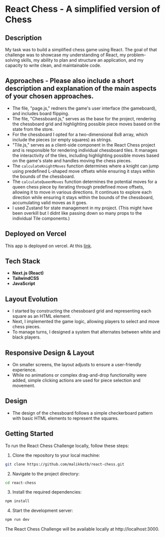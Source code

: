 # React Chess - A simplified version of Chess 

## Description

My task was to build a simplified chess game using React. The goal of that challenge was to showcase my understanding of React, my problem-solving skills, my ability to plan and structure an application, and my capacity to write clean, and maintainable code.

## Approaches - Please also include a short description and explanation of the main aspects of your chosen approaches.

- The file, "page.js," redners the game's user interface (the gameboard), and includes board flipping.
- The file, "Chessboard.js," serves as the base for the project, rendering the chessboard grid and highlighting possible piece moves based on the state from the store.
- For the chessboard I opted for a two-dimensional 8x8 array, which include the pieces (or empty squares) as strings.
- "Tile.js," serves as a client-side component in the React Chess project and is responsible for rendering individual chessboard tiles. It manages the interactivity of the tiles, including highlighting possible moves based on the game's state and handles moving the chess pieces.
- The `calculateKnightMoves` function determines where a knight can jump using predefined L-shaped move offsets while ensuring it stays within the bounds of the chessboard.
- The `calculateQueenMoves` function determines the potential moves for a queen chess piece by iterating through predefined move offsets, allowing it to move in various directions. It continues to explore each direction while ensuring it stays within the bounds of the chessboard, accumulating valid moves as it goes.
- I used Zustand for state management in my project. (This might have been overkill but I didnt like passing down so many props to the individual Tile components.)


## Deployed on Vercel
This app is deployed on vercel. At this [link](https://react-chess-teal.vercel.app/).

## Tech Stack

- **Next.js (React)** 
- **TailwindCSS**
- **JavaScript**

## Layout Evolution

- I started by constructing the chessboard grid and representing each square as an HTML element.
- Next, I implemented the game logic, allowing players to select and move chess pieces.
- To manage turns, I designed a system that alternates between white and black players.

## Responsive Design & Layout

- On smaller screens, the layout adjusts to ensure a user-friendly experience.
- While no animations or complex drag-and-drop functionality were added, simple clicking actions are used for piece selection and movement.

## Design

- The design of the chessboard follows a simple checkerboard pattern with basic HTML elements to represent the squares.

## Getting Started

To run the React Chess Challenge locally, follow these steps:

1. Clone the repository to your local machine:
```bash
git clone https://github.com/malikkotb/react-chess.git
```

2. Navigate to the project directory:
```bash
cd react-chess
```

3. Install the required dependencies:
```bash
npm install
```

4. Start the development server:
```bash
npm run dev
```

The React Chess Challenge will be available locally at http://localhost:3000.

